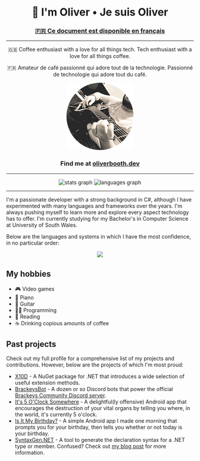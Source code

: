 <h1 align="center">👋 I'm Oliver • Je suis Oliver</h1>
<h3 align="center"><a href="README-FR.md">🇫🇷 Ce document est disponible en français</a></h3>

<hr>

<p align="center">🇬🇧 Coffee enthusiast with a love for all things tech. Tech enthusiast with a love for all things coffee.</p>
<p align="center">🇫🇷 Amateur de café passionné qui adore tout de la technologie. Passionné de technologie qui adore tout du café.</p>
<p align="center"><img src="headshot_180x180_2023_rounded.png"></p>

<h3 align="center">Find me at <a href="https://oliverbooth.dev">oliverbooth.dev</a></h3>

<hr>

<p align="center">
  <img src="https://github-readme-stats.vercel.app/api?username=oliverbooth&hide_title=false&hide_rank=false&show_icons=true&count_private=true&disable_animations=false&theme=github_dark&locale=en&hide_border=false" height="150" alt="stats graph"  />
  <img src="https://github-readme-stats.vercel.app/api/top-langs?username=oliverbooth&locale=en&hide_title=false&layout=compact&card_width=320&langs_count=5&theme=github_dark&hide_border=false" height="150" alt="languages graph"  />
</p>

<hr>

I'm a passionate developer with a strong background in C#, although I have experimented with many languages and frameworks
over the years. I'm always pushing myself to learn more and explore every aspect technology has to offer.
I'm currently studying for my Bachelor's in Computer Science at University of South Wales. 

Below are the languages and systems in which I have the most confidence, in no particular order:
<p align="center">
    <img src="https://skillicons.dev/icons?i=cs,dotnet,cpp,html,css,ts,php,mysql,docker,linux,windows">
</p>

## My hobbies
* 🎮 Video games
* 🎹 Piano
* 🎸 Guitar
* 👨‍💻 Programming
* 📘 Reading
* ☕ Drinking copious amounts of coffee

## Past projects
Check out my full profile for a comprehensive list of my projects and contributions.
However, below are the projects of which I'm most proud:

* [X10D](https://github.com/oliverbooth/X10D) - A NuGet package for .NET that introduces a wide selection of useful extension methods.
* [BrackeysBot](https://github.com/BrackeysBot) - A dozen or so Discord bots that power the official [Brackeys Community Discord server](https://discord.gg/brackeys).
* [It's 5 O'Clock Somewhere](https://play.google.com/store/apps/details?id=me.olivr.FiveOClockSomewhere) - A delightful(ly offensive) Android app that encourages the destruction of your vital organs by telling you where, in the world, it's currently 5 o'clock.
* [Is It My Birthday?](https://play.google.com/store/apps/details?id=me.olivr.isitmybirthday) - A simple Android app I made one morning that prompts you for your birthday, then tells you whether or not today is your birthday.
* [SyntaxGen.NET](https://github.com/oliverbooth/dotnet-syntaxgen) - A tool to generate the declaration syntax for a .NET type or member. Confused? Check out [my blog post](https://oliverbooth.dev/blog/2023/05/10/how-and-why-im-rewriting-unity-documentation) for more information.
